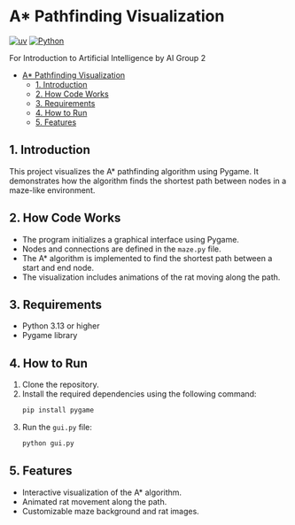 # A* Pathfinding Visualization

[![uv](https://img.shields.io/endpoint?url=https://raw.githubusercontent.com/astral-sh/uv/main/assets/badge/v0.json)](https://github.com/astral-sh/uv)
[![Python](https://img.shields.io/badge/python-3.x-blue.svg)](https://www.python.org/)

For Introduction to Artificial Intelligence
by AI Group 2

- [A\* Pathfinding Visualization](#a-pathfinding-visualization)
  - [1. Introduction](#1-introduction)
  - [2. How Code Works](#2-how-code-works)
  - [3. Requirements](#3-requirements)
  - [4. How to Run](#4-how-to-run)
  - [5. Features](#5-features)

## 1. Introduction
This project visualizes the A* pathfinding algorithm using Pygame. It demonstrates how the algorithm finds the shortest path between nodes in a maze-like environment.

## 2. How Code Works
- The program initializes a graphical interface using Pygame.
- Nodes and connections are defined in the `maze.py` file.
- The A* algorithm is implemented to find the shortest path between a start and end node.
- The visualization includes animations of the rat moving along the path.

## 3. Requirements
- Python 3.13 or higher
- Pygame library

## 4. How to Run
1. Clone the repository.
2. Install the required dependencies using the following command:
   ```bash
   pip install pygame
   ```
3. Run the `gui.py` file:
   ```bash
   python gui.py
   ```

## 5. Features
- Interactive visualization of the A* algorithm.
- Animated rat movement along the path.
- Customizable maze background and rat images.